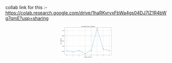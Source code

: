 collab link for this :- https://colab.research.google.com/drive/1haRKyrvxFbWa4gs04DJ7lZ1R4bWg7qmE?usp=sharing

<p align="center">
  <img src="https://github.com/AnMaster15/Multi-Threading/blob/main/execution_time_plot.png" width="32%" />
</p>

